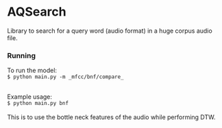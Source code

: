 # AQSearch
Library to search for a query word (audio format) in a huge corpus audio file.

### Running
To run the model:<br />
```$ python main.py -m _mfcc/bnf/compare_```<br /><br />

Example usage:<br />
`$ python main.py bnf`<br /><br />
This is to use the bottle neck features of the audio while performing DTW.